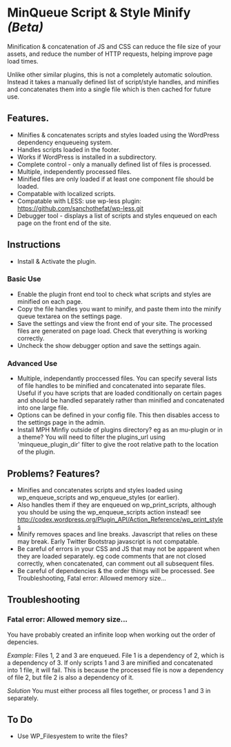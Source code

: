 # MinQueue Script & Style Minify _(Beta)_ #

Minification & concatenation of JS and CSS can reduce the file size of your assets, and reduce the number of HTTP requests, helping improve page load times.

Unlike other similar plugins, this is not a completely automatic soloution. Instead it takes a manually defined list of script/style handles, and minifies and concatenates them into a single file which is then cached for future use.

## Features. ##

* Minifies & concatenates scripts and styles loaded using the WordPress dependency enqueueing system.
* Handles scripts loaded in the footer.
* Works if WordPress is installed in a subdirectory.
* Complete control - only a manually defined list of files is processed.
* Multiple, independently processed files.
* Minified files are only loaded if at least one component file should be loaded.
* Compatable with localized scripts.
* Compatable with LESS: use wp-less plugin: https://github.com/sanchothefat/wp-less.git
* Debugger tool - displays a list of scripts and styles enqueued on each page on the front end of the site.

## Instructions ##

* Install & Activate the plugin.

### Basic Use ###

* Enable the plugin front end tool to check what scripts and styles are minified on each page.
* Copy the file handles you want to minify, and paste them into the minify queue textarea on the settings page.
* Save the settings and view the front end of your site. The processed files are generated on page load. Check that everything is working correctly.
* Uncheck the show debugger option and save the settings again.

### Advanced Use ###

* Multiple, independantly proccessed files. You can specify several lists of file handles to be minified and concatenated into separate files. Useful if you have scripts that are loaded conditionally on certain pages and should be handled separately rather than minified and concatenated into one large file.
* Options can be defined in your config file. This then disables access to the settings page in the admin.
* Install MPH Minfiy outside of plugins directory? eg as an mu-plugin or in a theme? You will need to filter the plugins_url using 'minqueue_plugin_dir' filter to give the root relative path to the location of the plugin.

## Problems? Features? ##

* Minifies and concatenates scripts and styles loaded using wp_enqueue_scripts and wp_enqueue_styles (or earlier).
* Also handles them if they are enqueued on wp_print_scripts, although you should be using the wp_enqueue_scripts action instead! see http://codex.wordpress.org/Plugin_API/Action_Reference/wp_print_styles
* Minify removes spaces and line breaks. Javascript that relies on these may break. Early Twitter Bootstrap javascript is not compatable.
* Be careful of errors in your CSS and JS that may not be apparent when they are loaded separately. eg code comments that are not closed correctly, when concatenated, can comment out all subsequent files.
* Be careful of dependencies & the order things will be processed. See Troubleshooting, Fatal error: Allowed memory size...

## Troubleshooting ##

### Fatal error: Allowed memory size... ###

You have probably created an infinite loop when working out the order of depencies.

_Example:_
Files 1, 2 and 3 are enqueued. File 1 is a dependency of 2, which is a dependency of 3.
If only scripts 1 and 3 are minified and concatenated into 1 file, it will fail.
This is because the processed file is now a dependency of file 2, but file 2 is also a dependency of it.

_Solution_
You must either process all files together, or process 1 and 3 in separately.

## To Do ##

* Use WP_Filesyestem to write the files?
